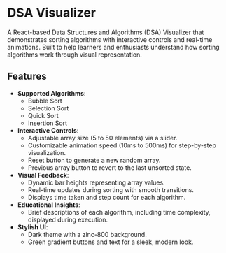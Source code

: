 # DSA Visualizer

A React-based Data Structures and Algorithms (DSA) Visualizer that demonstrates sorting algorithms with interactive controls and real-time animations. Built to help learners and enthusiasts understand how sorting algorithms work through visual representation.

## Features

- **Supported Algorithms**:
  - Bubble Sort
  - Selection Sort
  - Quick Sort
  - Insertion Sort
- **Interactive Controls**:
  - Adjustable array size (5 to 50 elements) via a slider.
  - Customizable animation speed (10ms to 500ms) for step-by-step visualization.
  - Reset button to generate a new random array.
  - Previous array button to revert to the last unsorted state.
- **Visual Feedback**:
  - Dynamic bar heights representing array values.
  - Real-time updates during sorting with smooth transitions.
  - Displays time taken and step count for each algorithm.
- **Educational Insights**:
  - Brief descriptions of each algorithm, including time complexity, displayed during execution.
- **Stylish UI**:
  - Dark theme with a zinc-800 background.
  - Green gradient buttons and text for a sleek, modern look.

  